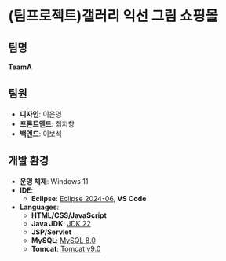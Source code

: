 # (팀프로젝트)갤러리 익선 그림 쇼핑몰

## 팀명
**TeamA**

## 팀원
- **디자인**: 이은영
- **프론트엔드**: 최지향
- **백엔드**: 이보석

## 개발 환경
- **운영 체제**: Windows 11
- **IDE**:
  - **Eclipse**: [Eclipse 2024-06](https://www.eclipse.org/downloads/), **VS Code**
- **Languages**:
  - **HTML/CSS/JavaScript**
  - **Java JDK**: [JDK 22](https://www.oracle.com/java/technologies/javase-downloads.html)
  - **JSP/Servlet**
  - **MySQL**: [MySQL 8.0](https://dev.mysql.com/downloads/installer/)
  - **Tomcat**: [Tomcat v9.0](https://tomcat.apache.org/download-90.cgi)

 
